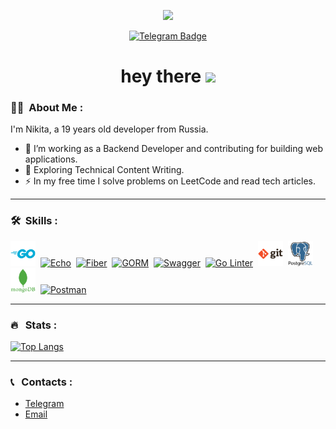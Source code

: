 <p align="center"><img src="https://media.giphy.com/media/M9gbBd9nbDrOTu1Mqx/giphy.gif" width="100"/></p>
<p align="center">
<a href="https://t.me/kaito1337"><img src="https://img.shields.io/badge/Telegram-blue?style=for-the-badge&logo=telegram&logoColor=white" alt="Telegram Badge"></a>
</p>
<h1 align="center">hey there <img src="https://media.giphy.com/media/hvRJCLFzcasrR4ia7z/giphy.gif" width="40"></h1>

### :woman_technologist: &nbsp;About Me :

I'm Nikita, a 19 years old developer from Russia.

- 🔭 I’m working as a Backend Developer and contributing for building web applications.
- 🌱 Exploring Technical Content Writing.
- ⚡ In my free time I solve problems on LeetCode and read tech articles.

---

### 🛠 &nbsp;Skills :

<p>
<a href="https://go.dev/"><img src = "https://github.com/devicons/devicon/blob/master/icons/go/go-original-wordmark.svg" title="Go" alt="Go" width="40" height="40"/></a>&nbsp;
<a href="https://echo.labstack.com/"><img src = "https://cdn.labstack.com/images/echo-logo.svg" title="Echo" alt="Echo" width="40" height="40"/></a>&nbsp;
<a href="https://gofiber.io/"><img src = "https://raw.githubusercontent.com/gofiber/docs/master/static/img/logo-dark.svg" title="Fiber" alt="Fiber" width="40" height="40"/></a>&nbsp;
<a href="https://gorm.io/"><img src = "https://gorm.io/gorm.svg" title="GORM" alt="GORM" width="40" height="40"/></a>&nbsp;
<a href="https://github.com/swaggo/swag"><img src = "https://raw.githubusercontent.com/swaggo/swag/master/assets/swaggo.png" title="Swagger" alt="Swagger" width="40" height="40"/></a>&nbsp;
<a href="https://golangci-lint.run/"><img src = "https://github.com/golangci/golangci-lint/blob/master/assets/go.png" title="Go Linter" alt="Go Linter" width="40" height="40"/></a>&nbsp;
<a href="https://git-scm.com/"><img src = "https://github.com/devicons/devicon/blob/master/icons/git/git-original-wordmark.svg" title="Git" **alt="Git" width="40" height="40"/></a>&nbsp;
<a href="https://www.postgresql.org/"><img src = "https://github.com/devicons/devicon/blob/master/icons/postgresql/postgresql-original-wordmark.svg" title="PostgreSQL" **alt="PostgreSQL" width="40" height="40"/></a>&nbsp;
<a href="https://www.mongodb.com/"><img src = "https://github.com/devicons/devicon/blob/master/icons/mongodb/mongodb-plain-wordmark.svg" title="MongoDB" **alt="MongoDB" width="40" height="40"/></a>&nbsp;
<a href="https://www.postman.com/"><img src = "https://www.vectorlogo.zone/logos/getpostman/getpostman-icon.svg" title="Postman"  alt="Postman" width="40" height="40"/></a>&nbsp;
</p>

---

### 🔥 &nbsp; Stats :
[![Top Langs](https://github-readme-stats.vercel.app/api/top-langs/?username=kaito1337&layout=compact&theme=one_dark_pro)](https://github.com/anuraghazra/github-readme-stats)


---

### 📞 &nbsp; Contacts :

- [Telegram](https://t.me/kaito1337)
- [Email](mailto:nins471@gmail.com)
